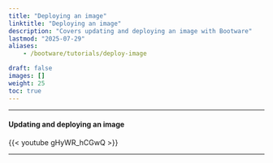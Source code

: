 ```yaml
---
title: "Deploying an image"
linktitle: "Deploying an image"
description: "Covers updating and deploying an image with Bootware"
lastmod: "2025-07-29"
aliases:
    - /bootware/tutorials/deploy-image

draft: false
images: []
weight: 25
toc: true
---
```


-----
#### Updating and deploying an image

{{< youtube gHyWR_hCGwQ >}}
<br>

-----



